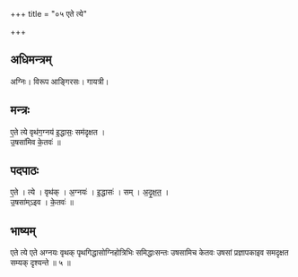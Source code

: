 +++
title = "०५ एते त्ये"

+++
## अधिमन्त्रम्
अग्निः। विरूप आङ्गिरसः। गायत्री।

## मन्त्रः
ए॒ते त्ये वृथ॑ग॒ग्नय॑ इ॒द्धासः॒ सम॑दृक्षत ।  
उ॒षसा॑मिव के॒तवः॑ ॥

## पदपाठः
ए॒ते । त्ये । वृथ॑क् । अ॒ग्नयः॑ । इ॒द्धासः॑ । सम् । अ॒दृ॒क्ष॒त॒ ।  
उ॒षसा॑म्ऽइव । के॒तवः॑ ॥

## भाष्यम्
एते त्ये एते अग्नयः वृथक् पृथगिद्धासोग्निहोत्रिभिः समिद्धाःसन्तः उषसामिच केतवः उषसां प्रज्ञापकाइव समदृक्षत सम्यक् दृश्यन्ते ॥ ५ ॥